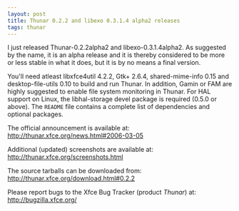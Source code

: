 ```yaml
---
layout: post
title: Thunar 0.2.2 and libexo 0.3.1.4 alpha2 releases
tags: thunar
---
```


I just released Thunar-0.2.2alpha2 and libexo-0.3.1.4alpha2. As suggested by the name, it is an alpha release and it is thereby considered to be more or less stable in what it does, but it is by no means a final version.

You'll need atleast libxfce4util 4.2.2, Gtk+ 2.6.4, shared-mime-info 0.15 and desktop-file-utils 0.10 to build and run Thunar. In addition, Gamin or FAM are highly suggested to enable file system monitoring in Thunar. For HAL support on Linux, the libhal-storage devel package is required (0.5.0 or above). The <code>README</code> file contains a complete list of dependencies and optional packages.

The official announcement is available at: <http://thunar.xfce.org/news.html#2006-03-05>

Additional (updated) screenshots are available at: <http://thunar.xfce.org/screenshots.html>

The source tarballs can be downloaded from: <http://thunar.xfce.org/download.html#0.2.2>

Please report bugs to the Xfce Bug Tracker (product <i>Thunar</i>) at: <http://bugzilla.xfce.org/>


